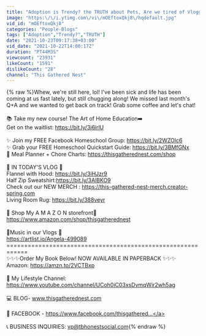 ```yaml
---
title: "Adoption is Trendy? the TRUTH about Pets, Are we tired of Vlogging? Why the wait matters..."
image: "https:\/\/i.ytimg.com\/vi\/mOEftoxQkj8\/hqdefault.jpg"
vid_id: "mOEftoxQkj8"
categories: "People-Blogs"
tags: ["Adoption","Trendy?","TRUTH"]
date: "2021-10-23T09:17:38+03:00"
vid_date: "2021-10-22T14:00:17Z"
duration: "PT44M3S"
viewcount: "23931"
likeCount: "1591"
dislikeCount: "28"
channel: "This Gathered Nest"
---
```

{% raw %}Whew, we're still here, lol! I've been sick and life has been coming at us fast lately, but still chugging along! We missed last month's Q+A and we wanted to get back on track! Grab some coffee and let's chat!<br /><br />📚 Take my new course! The Art of Home Education➡️ <br />Get on the waitlist: <a rel="nofollow" target="blank" href="https://bit.ly/3i6irlU">https://bit.ly/3i6irlU</a><br /><br />✨ Join my FREE Facebook Homeschool Group: <a rel="nofollow" target="blank" href="https://bit.ly/2WZOlc6">https://bit.ly/2WZOlc6</a><br />✨ Grab your FREE Homeschool Quickstart Guide: <a rel="nofollow" target="blank" href="https://bit.ly/3BMfGNx">https://bit.ly/3BMfGNx</a><br />🔖 Meal Planner + Chore Charts: <a rel="nofollow" target="blank" href="https://thisgatherednest.com/shop">https://thisgatherednest.com/shop</a><br /><br />🌿 IN TODAY'S VLOG 🌿<br />Flannel with Hood: <a rel="nofollow" target="blank" href="https://bit.ly/3iHJzr9">https://bit.ly/3iHJzr9</a><br />Half Zip Sweatshirt:<a rel="nofollow" target="blank" href="https://bit.ly/3AlBKO9">https://bit.ly/3AlBKO9</a><br />Check out our NEW MERCH : <a rel="nofollow" target="blank" href="https://this-gathered-nest-merch.creator-spring.com">https://this-gathered-nest-merch.creator-spring.com</a><br />Living Room Rug: <a rel="nofollow" target="blank" href="https://bit.ly/388veyr">https://bit.ly/388veyr</a><br /><br />🌼 Shop My A M A Z O N storefront🌼<br /><a rel="nofollow" target="blank" href="https://www.amazon.com/shop/thisgatherednest">https://www.amazon.com/shop/thisgatherednest</a><br /><br />🎵Music in our Vlogs 🎵<br /><a rel="nofollow" target="blank" href="https://artlist.io/Angela-499089">https://artlist.io/Angela-499089</a><br />============================================================<br />✨✨✨Order My Book Below! NOW AVAILABLE IN PAPERBACK ✨✨✨<br />Amazon: <a rel="nofollow" target="blank" href="https://amzn.to/2VCTBxp">https://amzn.to/2VCTBxp</a><br /><br />🎥 My Lifestyle Channel: <a rel="nofollow" target="blank" href="https://www.youtube.com/channel/UCoh0iC03xsDvmqWir2wh5ag">https://www.youtube.com/channel/UCoh0iC03xsDvmqWir2wh5ag</a><br /><br />💻 BLOG- www.thisgatherednest.com<br /><br />🌻 FACEBOOK - <a rel="nofollow" target="blank" href="https://www.facebook.com/thisgathered...">https://www.facebook.com/thisgathered...</a><br /><br /> 📞 BUSINESS INQUIRIES:  vp@tbhonestsocial.com{% endraw %}
